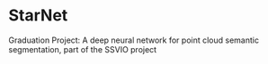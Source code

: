 # StarNet
Graduation Project: A deep neural network for point cloud semantic segmentation, part of the SSVIO project

